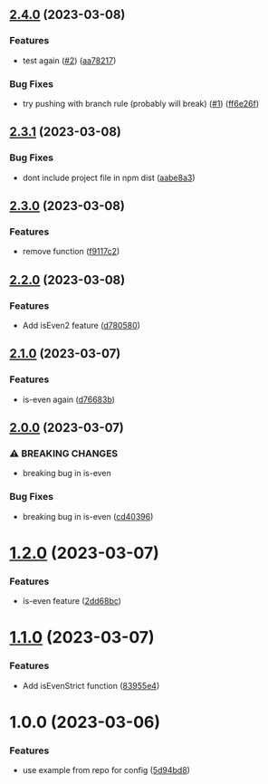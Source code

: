 ## [2.4.0](https://github.com/Weetbix/nx-monorepo-example/compare/is-even-v2.3.1...is-even-v2.4.0) (2023-03-08)


### Features

* test again ([#2](https://github.com/Weetbix/nx-monorepo-example/issues/2)) ([aa78217](https://github.com/Weetbix/nx-monorepo-example/commit/aa78217b2486eb36ee96db69a131cbc97f6fe611))


### Bug Fixes

* try pushing with branch rule (probably will break) ([#1](https://github.com/Weetbix/nx-monorepo-example/issues/1)) ([ff6e26f](https://github.com/Weetbix/nx-monorepo-example/commit/ff6e26f7e927e525920bae3169a5d438d13bc850))

## [2.3.1](https://github.com/Weetbix/nx-monorepo-example/compare/is-even-v2.3.0...is-even-v2.3.1) (2023-03-08)


### Bug Fixes

* dont include project file in npm dist ([aabe8a3](https://github.com/Weetbix/nx-monorepo-example/commit/aabe8a3944cbf3840bb1377aaef602d792b40e05))

## [2.3.0](https://github.com/Weetbix/nx-monorepo-example/compare/is-even-v2.2.0...is-even-v2.3.0) (2023-03-08)


### Features

* remove function ([f9117c2](https://github.com/Weetbix/nx-monorepo-example/commit/f9117c25599b256d861fb0cd5b6442b7c8016331))

## [2.2.0](https://github.com/Weetbix/nx-monorepo-example/compare/is-even-v2.1.0...is-even-v2.2.0) (2023-03-08)


### Features

* Add isEven2 feature ([d780580](https://github.com/Weetbix/nx-monorepo-example/commit/d780580b6d08ca64638ed581e4c35ab5db9452b6))

## [2.1.0](https://github.com/Weetbix/nx-monorepo-example/compare/is-even-v2.0.0...is-even-v2.1.0) (2023-03-07)


### Features

* is-even again ([d76683b](https://github.com/Weetbix/nx-monorepo-example/commit/d76683b2f5e903710c7e7d0fcc68d4a0c29fda52))

## [2.0.0](https://github.com/Weetbix/nx-monorepo-example/compare/is-even-v1.2.0...is-even-v2.0.0) (2023-03-07)


### ⚠ BREAKING CHANGES

* breaking bug in is-even

### Bug Fixes

* breaking bug in is-even ([cd40396](https://github.com/Weetbix/nx-monorepo-example/commit/cd4039605407ddaea7e2e1f733cad5d354c8d157))

# [1.2.0](https://github.com/Weetbix/nx-monorepo-example/compare/is-even-v1.1.0...is-even-v1.2.0) (2023-03-07)


### Features

* is-even feature ([2dd68bc](https://github.com/Weetbix/nx-monorepo-example/commit/2dd68bc1f00f641922fa637b8b0a1ac962e02d6e))

# [1.1.0](https://github.com/Weetbix/nx-monorepo-example/compare/is-even-v1.0.0...is-even-v1.1.0) (2023-03-07)


### Features

* Add isEvenStrict function ([83955e4](https://github.com/Weetbix/nx-monorepo-example/commit/83955e47b55af5afa0e4b29ee2b43f0e3466a95d))

# 1.0.0 (2023-03-06)


### Features

* use example from repo for config ([5d94bd8](https://github.com/Weetbix/nx-monorepo-example/commit/5d94bd88da53a29bf77693b31d6287be2bc12c54))
